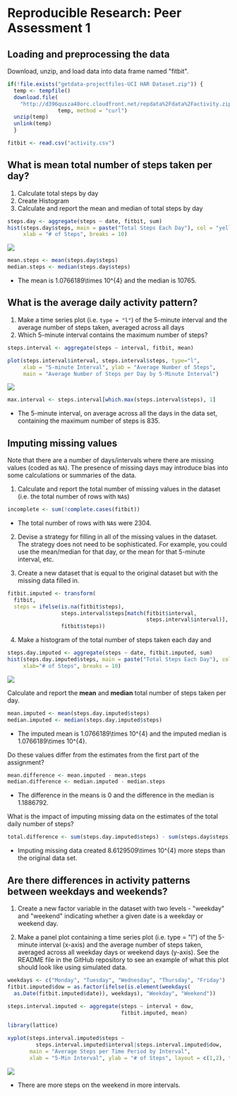 # Reproducible Research: Peer Assessment 1


## Loading and preprocessing the data
Download, unzip, and load data into data frame named "fitbit".


```r
if(!file.exists("getdata-projectfiles-UCI HAR Dataset.zip")) {
  temp <- tempfile()
  download.file(
    "http://d396qusza40orc.cloudfront.net/repdata%2Fdata%2Factivity.zip", 
                temp, method = "curl")
  unzip(temp)
  unlink(temp)
  }

fitbit <- read.csv("activity.csv")
```


## What is mean total number of steps taken per day?
1.  Calculate total steps by day 
2.  Create Histogram
3.  Calculate and report the mean and median of total steps by day


```r
steps.day <- aggregate(steps ~ date, fitbit, sum)
hist(steps.day$steps, main = paste("Total Steps Each Day"), col = "yellow", 
     xlab = "# of Steps", breaks = 10)
```

![](PA1_template_files/figure-html/unnamed-chunk-2-1.png) 

```r
mean.steps <- mean(steps.day$steps)
median.steps <- median(steps.day$steps)
```

-  The mean is 1.0766189\times 10^{4} and the median is 10765.


## What is the average daily activity pattern?
1.  Make a time series plot (i.e. ```type = "l"```) of the 5-minute interval and
the average number of steps taken, averaged across all days
2.  Which 5-minute interval contains the maximum number of steps?


```r
steps.interval <- aggregate(steps ~ interval, fitbit, mean)

plot(steps.interval$interval, steps.interval$steps, type="l", 
     xlab = "5-minute Interval", ylab = "Average Number of Steps", 
     main = "Average Number of Steps per Day by 5-Minute Interval")
```

![](PA1_template_files/figure-html/unnamed-chunk-3-1.png) 

```r
max.interval <- steps.interval[which.max(steps.interval$steps), 1]
```

-  The 5-minute interval, on average across all the days in the data set, 
containing the maximum number of steps is 835.


## Imputing missing values
Note that there are a number of days/intervals where there are missing values 
(coded as ```NA```). The presence of missing days may introduce bias into some 
calculations or summaries of the data.

1.  Calculate and report the total number of missing values in the dataset 
(i.e. the total number of rows with `NA`s)


```r
incomplete <- sum(!complete.cases(fitbit))
```

-  The total number of rows with `NA`s were 2304.

2.  Devise a strategy for filling in all of the missing values in the dataset. 
The strategy does not need to be sophisticated. For example, you could use the 
mean/median for that day, or the mean for that 5-minute interval, etc.

3.  Create a new dataset that is equal to the original dataset but with the 
missing data filled in.


```r
fitbit.imputed <- transform(
  fitbit, 
  steps = ifelse(is.na(fitbit$steps), 
                 steps.interval$steps[match(fitbit$interval, 
                                            steps.interval$interval)], 
                 fitbit$steps))
```

4.  Make a histogram of the total number of steps taken each day and 


```r
steps.day.imputed <- aggregate(steps ~ date, fitbit.imputed, sum)
hist(steps.day.imputed$steps, main = paste("Total Steps Each Day"), col="blue", 
     xlab="# of Steps", breaks = 10)
```

![](PA1_template_files/figure-html/unnamed-chunk-6-1.png) 

Calculate and report the **mean** and **median** total number of steps taken per 
day. 


```r
mean.imputed <- mean(steps.day.imputed$steps)
median.imputed <- median(steps.day.imputed$steps)
```

- The imputed mean is 1.0766189\times 10^{4} and 
the imputed median is 1.0766189\times 10^{4}.

Do these values differ from the estimates from the first part of the 
assignment? 


```r
mean.difference <- mean.imputed - mean.steps
median.difference <- median.imputed - median.steps
```

- The difference in the means is 0 and 
the difference in the median is 1.1886792.

What is the impact of imputing missing data on the estimates of the 
total daily number of steps?


```r
total.difference <- sum(steps.day.imputed$steps) - sum(steps.day$steps)
```

- Imputing missing data created 8.6129509\times 10^{4} more steps than the 
original data set.


## Are there differences in activity patterns between weekdays and weekends?
1. Create a new factor variable in the dataset with two levels - "weekday" and 
"weekend" indicating whether a given date is a weekday or weekend day.

2. Make a panel plot containing a time series plot (i.e. type = "l") of the 
5-minute interval (x-axis) and the average number of steps taken, averaged 
across all weekday days or weekend days (y-axis). See the README file in the 
GitHub repository to see an example of what this plot should look like using 
simulated data.


```r
weekdays <- c("Monday", "Tuesday", "Wednesday", "Thursday", "Friday")
fitbit.imputed$dow = as.factor(ifelse(is.element(weekdays(
  as.Date(fitbit.imputed$date)), weekdays), "Weekday", "Weekend"))

steps.interval.imputed <- aggregate(steps ~ interval + dow, 
                                    fitbit.imputed, mean)

library(lattice)

xyplot(steps.interval.imputed$steps ~ 
         steps.interval.imputed$interval|steps.interval.imputed$dow, 
       main = "Average Steps per Time Period by Interval", 
       xlab = "5-Min Interval", ylab = "# of Steps", layout = c(1,2), type="l")
```

![](PA1_template_files/figure-html/unnamed-chunk-10-1.png) 

- There are more steps on the weekend in more intervals.

[1]: https://d396qusza40orc.cloudfront.net/repdata%2Fdata%2Factivity.zip "Activity monitoring data"
